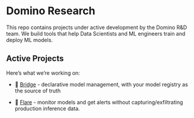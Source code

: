 # Domino Research

This repo contains projects under active development by the Domino R&D team.
We build tools that help Data Scientists and ML engineers train and deploy ML models.

## Active Projects

Here’s what we’re working on:

- :bridge_at_night: [Bridge](https://github.com/dominodatalab/domino-research/tree/main/bridge) - declarative model management, with your model registry as the source of truth

- :sparkler: [Flare](https://github.com/dominodatalab/domino-research/tree/main/flare) - monitor models and get alerts without capturing/exfiltrating production inference data.
